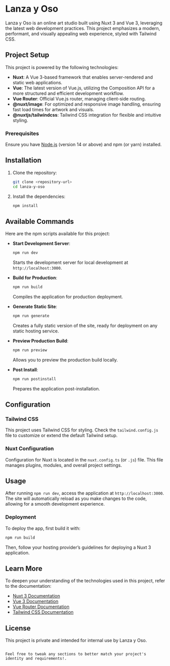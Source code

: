 # Lanza y Oso

Lanza y Oso is an online art studio built using Nuxt 3 and Vue 3, leveraging the latest web development practices. This project emphasizes a modern, performant, and visually appealing web experience, styled with Tailwind CSS.

## Project Setup

This project is powered by the following technologies:

- **Nuxt**: A Vue 3-based framework that enables server-rendered and static web applications.
- **Vue**: The latest version of Vue.js, utilizing the Composition API for a more structured and efficient development workflow.
- **Vue Router**: Official Vue.js router, managing client-side routing.
- **@nuxt/image**: For optimized and responsive image handling, ensuring fast load times for artwork and visuals.
- **@nuxtjs/tailwindcss**: Tailwind CSS integration for flexible and intuitive styling.

### Prerequisites

Ensure you have [Node.js](https://nodejs.org/) (version 14 or above) and npm (or yarn) installed.

## Installation

1. Clone the repository:
   ```bash
   git clone <repository-url>
   cd lanza-y-oso
   ```

2. Install the dependencies:
   ```bash
   npm install
   ```

## Available Commands

Here are the npm scripts available for this project:

- **Start Development Server**:
  ```bash
  npm run dev
  ```
  Starts the development server for local development at `http://localhost:3000`.

- **Build for Production**:
  ```bash
  npm run build
  ```
  Compiles the application for production deployment.

- **Generate Static Site**:
  ```bash
  npm run generate
  ```
  Creates a fully static version of the site, ready for deployment on any static hosting service.

- **Preview Production Build**:
  ```bash
  npm run preview
  ```
  Allows you to preview the production build locally.

- **Post Install**:
  ```bash
  npm run postinstall
  ```
  Prepares the application post-installation.

## Configuration

### Tailwind CSS
This project uses Tailwind CSS for styling. Check the `tailwind.config.js` file to customize or extend the default Tailwind setup.

### Nuxt Configuration
Configuration for Nuxt is located in the `nuxt.config.ts` (or `.js`) file. This file manages plugins, modules, and overall project settings.

## Usage

After running `npm run dev`, access the application at `http://localhost:3000`. The site will automatically reload as you make changes to the code, allowing for a smooth development experience.

### Deployment

To deploy the app, first build it with:
```bash
npm run build
```

Then, follow your hosting provider’s guidelines for deploying a Nuxt 3 application.

## Learn More

To deepen your understanding of the technologies used in this project, refer to the documentation:

- [Nuxt 3 Documentation](https://nuxt.com/docs/getting-started/introduction)
- [Vue 3 Documentation](https://v3.vuejs.org/guide/introduction.html)
- [Vue Router Documentation](https://router.vuejs.org/)
- [Tailwind CSS Documentation](https://tailwindcss.com/docs)

## License

This project is private and intended for internal use by Lanza y Oso.
```

Feel free to tweak any sections to better match your project's identity and requirements!.
